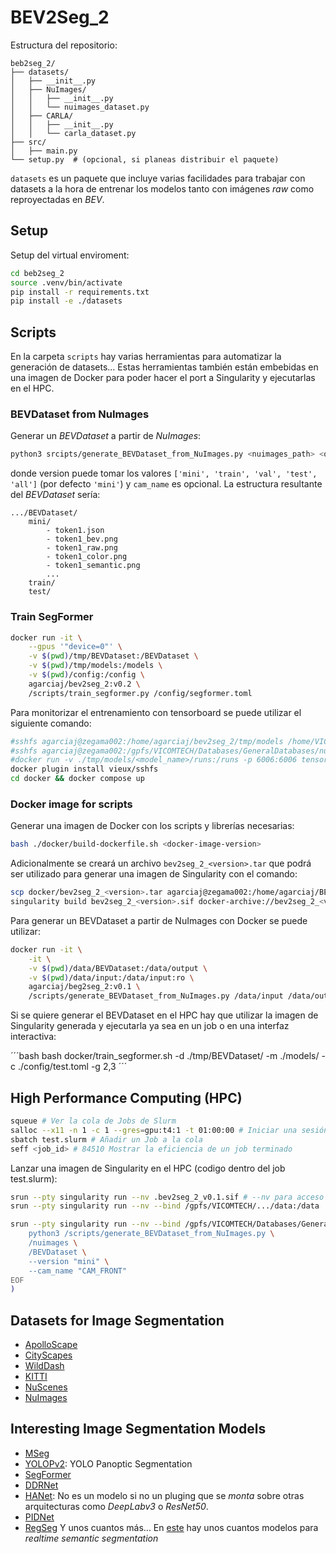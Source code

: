 # BEV2Seg_2

Estructura del repositorio:
```
beb2seg_2/
├── datasets/
│   ├── __init__.py
│   ├── NuImages/
│   │   ├── __init__.py
│   │   └── nuimages_dataset.py
│   ├── CARLA/
│   │   ├── __init__.py
│   │   └── carla_dataset.py
├── src/
│   ├── main.py
└── setup.py  # (opcional, si planeas distribuir el paquete)

```

`datasets` es un paquete que incluye varias facilidades para trabajar con datasets a la hora de entrenar los modelos tanto con imágenes _raw_ como reproyectadas en _BEV_. 

## Setup
Setup del virtual enviroment:
```bash
cd beb2seg_2
source .venv/bin/activate
pip install -r requirements.txt
pip install -e ./datasets
```

## Scripts
En la carpeta `scripts` hay varias herramientas para automatizar la generación de datasets... Estas herramientas también están embebidas en una imagen de Docker para poder hacer el port a Singularity y ejecutarlas en el HPC.

### BEVDataset from NuImages
Generar un _BEVDataset_ a partir de _NuImages_:
```bash
python3 srcipts/generate_BEVDataset_from_NuImages.py <nuimages_path> <output_path> --version <version> --cam_name "CAM_FRONT"
```
donde version puede tomar los valores `['mini', 'train', 'val', 'test', 'all']` (por defecto `'mini'`) y `cam_name` es opcional. La estructura resultante del _BEVDataset_ sería:
```
.../BEVDataset/
    mini/
        - token1.json
        - token1_bev.png
        - token1_raw.png
        - token1_color.png
        - token1_semantic.png
        ...
    train/
    test/
```

### Train SegFormer
```bash
docker run -it \
    --gpus '"device=0"' \
    -v $(pwd)/tmp/BEVDataset:/BEVDataset \
    -v $(pwd)/tmp/models:/models \
    -v $(pwd)/config:/config \
    agarciaj/bev2seg_2:v0.2 \
    /scripts/train_segformer.py /config/segformer.toml
```

Para monitorizar el entrenamiento con tensorboard se puede utilizar el siguiente comando:

```bash
#sshfs agarciaj@zegama002:/home/agarciaj/bev2seg_2/tmp/models /home/VICOMTECH/agarciaj/GitLab/bev2seg_2/tmp/models
#sshfs agarciaj@zegama002:/gpfs/VICOMTECH/Databases/GeneralDatabases/nuImages /workspaces/bev2seg_2/tmp/NuImages
#docker run -v ./tmp/models/<model_name>/runs:/runs -p 6006:6006 tensorflow/tensorflow tensorboard --logdir /runs
docker plugin install vieux/sshfs
cd docker && docker compose up
```

### Docker image for scripts
Generar una imagen de Docker con los scripts y librerías necesarias:
```bash
bash ./docker/build-dockerfile.sh <docker-image-version>
```

Adicionalmente se creará un archivo `bev2seg_2_<version>.tar` que podrá ser utilizado para generar una imagen de Singularity con el comando:
```bash
scp docker/bev2seg_2_<version>.tar agarciaj@zegama002:/home/agarciaj/BEV2SEG_2
singularity build bev2seg_2_<version>.sif docker-archive://bev2seg_2_<version>.tar # Desde Zegama
```

Para generar un BEVDataset a partir de NuImages con Docker se puede utilizar:
```bash
docker run -it \
    -it \
    -v $(pwd)/data/BEVDataset:/data/output \
    -v $(pwd)/data/input:/data/input:ro \
    agarciaj/beg2seg_2:v0.1 \
    /scripts/generate_BEVDataset_from_NuImages.py /data/input /data/output --version "mini" --cam_name "CAM_FRONT"
```

Si se quiere generar el BEVDataset en el HPC hay que utilizar la imagen de Singularity generada y ejecutarla ya sea en un job o en una interfaz interactiva:

´´´bash
bash docker/train_segformer.sh -d ./tmp/BEVDataset/ -m ./models/ -c ./config/test.toml -g 2,3
´´´

## High Performance Computing (HPC)
```bash
squeue # Ver la cola de Jobs de Slurm
salloc --x11 -n 1 -c 1 --gres=gpu:t4:1 -t 01:00:00 # Iniciar una sesión interactiva
sbatch test.slurm # Añadir un Job a la cola
seff <job_id> # 84510 Mostrar la eficiencia de un job terminado
```

Lanzar una imagen de Singularity en el HPC (codigo dentro del job test.slurm):

```bash
srun --pty singularity run --nv .bev2seg_2_v0.1.sif # --nv para acceso a GPU
srun --pty singularity run --nv --bind /gpfs/VICOMTECH/.../data:/data .bev2seg_2_v0.1.sif
```

```bash
srun --pty singularity run --nv --bind /gpfs/VICOMTECH/Databases/GeneralDatabases/nuImages/:/nuimages --bind /gpfs/VICOMTECH/home/agarciaj/BEV2SEG_2/BEVDataset/:/BEVDataset ./bev2seg_2_v0.1.sif $(cat <<EOF
    python3 /scripts/generate_BEVDataset_from_NuImages.py \
    /nuimages \
    /BEVDataset \
    --version "mini" \
    --cam_name "CAM_FRONT"
EOF
)
```

## Datasets for Image Segmentation
- [ApolloScape](https://apolloscape.auto/index.html)
- [CityScapes](https://github.com/mcordts/cityscapesScripts)
- [WildDash](https://www.wilddash.cc/)
- [KITTI](https://www.cvlibs.net/datasets/kitti/index.php)
- [NuScenes]()
- [NuImages](https://github.com/nutonomy/nuscenes-devkit)

## Interesting Image Segmentation Models
- [MSeg](https://github.com/mseg-dataset/mseg-semantic)
- [YOLOPv2](https://github.com/CAIC-AD/YOLOPv2): YOLO Panoptic Segmentation
- [SegFormer](https://huggingface.co/docs/transformers/model_doc/segformer)
- [DDRNet](https://github.com/ydhongHIT/DDRNet)
- [HANet](https://github.com/shachoi/HANet): No es un modelo si no un pluging que se _monta_ sobre otras arquitecturas como _DeepLabv3_ o _ResNet50_.
- [PIDNet](https://github.com/XuJiacong/PIDNet)
- [RegSeg](https://github.com/RolandGao/RegSeg)
Y unos cuantos más... En [este](https://github.com/zh320/realtime-semantic-segmentation-pytorch) hay unos cuantos modelos para _realtime semantic segmentation_ 